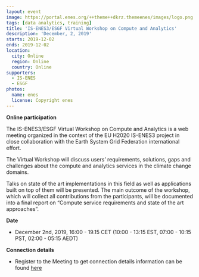 ```yaml
---
layout: event
image: https://portal.enes.org/++theme++dkrz.themeenes/images/logo.png
tags: [data analytics, training]
title: 'IS-ENES3/ESGF Virtual Workshop on Compute and Analytics'
description: 'December, 2, 2019'
starts: 2019-12-02
ends: 2019-12-02
location:
  city: Online
  region: Online
  country: Online
supporters:
  - IS-ENES
  - ESGF
photos:
  name: enes
  license: Copyright enes
---
```


**Online participation**


The IS-ENES3/ESGF Virtual Workshop on Compute and Analytics is a web meeting organized in the context of the EU H2020 IS-ENES3 project in close collaboration with the Earth System Grid Federation international effort.

The Virtual Workshop will discuss users’ requirements, solutions, gaps and challenges about the compute and analytics services in the climate change domains. 

Talks on state of the art implementations in this field as well as applications built on top of them will be presented. The main outcome of the workshop, which will collect all contributions from the participants, will be documented into a final report on “Compute service requirements and state of the art approaches”.

**Date** 

- December 2nd, 2019, 16:00 - 19.15 CET (10:00 - 13:15 EST,  07:00 - 10:15 PST, 02:00 - 05:15 AEDT)

**Connection details**

- Register to the Meeting to get connection details information can be found [here](https://cerfacs.webex.com/cerfacs-en/j.php?RGID=re7f8eaa16f5671d15b0c70a21883d32e)

 
